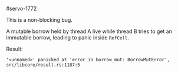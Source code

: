 #servo-1772 

This is a non-blocking bug.

A mutable borrow held by thread A live while thread B tries to get an immutable borrow, leading to panic inside `RefCell`. 

Result:
```
'<unnamed>' panicked at 'error in borrow_mut: BorrowMutError', src/libcore/result.rs:1187:5
```
